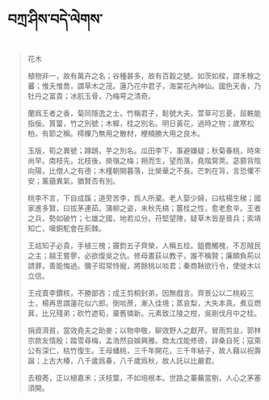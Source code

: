 # བཀྲ་ཤིས་བདེ་ལེགས་
> 花木
> 
> 植物非一，故有萬卉之名；谷種甚多，故有百穀之號。如茨如樑，謂禾稼之蕃；惟夭惟喬，謂草木之茂。蓮乃花中君子，海棠花內神仙。國色天香，乃牡丹之富貴；冰肌玉骨，乃梅萼之清奇。
> 
> 蘭爲王者之香，菊同隱逸之士。竹稱君子，鬆號大夫。萱草可忘憂，屈軼能指佞。篔簹，竹之別號；木樨，桂之別名。明日黃花，過時之物；歲寒松柏，有節之稱。樗櫟乃無用之散材，楩楠勝大用之良木。
> 
> 玉版，筍之異號；蹲鴟，芋之別名。瓜田李下，事避嫌疑；秋菊春桃，時來尚早。南枝先，北枝後，庾嶺之梅；朔而生，望而落，堯階蓂莢。苾蒭背陰向陽，比僧人之有德；木槿朝開暮落，比榮華之不長。芒刺在背，言恐懼不安；薰蕕異氣，猶賢否有別。
> 
> 桃李不言，下自成蹊；道旁苦李，爲人所棄。老人娶少婦，曰枯楊生稊；國家進多賢，曰拔茅連茹。蒲柳之姿，未秋先槁；薑桂之性，愈老愈辛。王者之兵，勢如破竹；七雄之國，地若瓜分。苻堅望陣，疑草木皆是晉兵；索靖知亡，嘆銅駝會在荊棘。
> 
> 王祜知子必貴，手植三槐；竇鈞五子齊榮，人稱五桂。鉏麑觸槐，不忍賊民之主；越王嘗蓼，必欲復吳之仇。修母畫荻以教子，誰不稱賢；廉頗負荊以請罪，善能悔過。彌子瑕常恃寵，將餘桃以啖君；秦商鞅欲行令，使徙木以立信。
> 
> 王戎賣李鑽核，不勝鄙吝；成王剪桐封弟，因無戲言。齊景公以二桃殺三士，楊再思謂蓮花似六郎。倒啖蔗，漸入佳境；蒸哀梨，大失本真。煮豆燃萁，比兄殘弟；砍竹遮筍，棄舊憐新。元素致江陵之柑，吳剛伐月中之桂。
> 
> 捐資濟貧，當效堯夫之助麥；以物申敬，聊效野人之獻芹。冒雨剪韭，郭林宗款友情殷；踏雪尋梅，孟浩然自娛興雅。商太戊能修德，詳桑自死；寇萊公有深仁，枯竹復生。王母蟠桃，三千年開花，三千年結子，故人藉以祝壽誕；上古大椿，八千歲爲春，八千歲爲秋，故人託以比嚴君。
> 
> 去稂莠，正以植嘉禾；沃枝葉，不如培根本。世路之蓁蕪當剔，人心之茅塞須開。
>